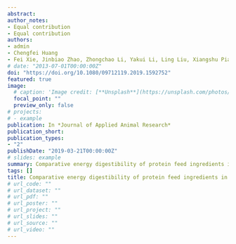 ```yaml
---
abstract: 
author_notes:
- Equal contribution
- Equal contribution
authors:
- admin
- Chengfei Huang
- Fei Xie, Jinbiao Zhao, Zhongchao Li, Yakui Li, Ling Liu, Xiangshu Piao, Bing Dong* , and Shuai Zhang*
# date: "2013-07-01T00:00:00Z"
doi: "https://doi.org/10.1080/09712119.2019.1592752"
featured: true
image:
  # caption: 'Image credit: [**Unsplash**](https://unsplash.com/photos/pLCdAaMFLTE)'
  focal_point: ""
  preview_only: false
# projects:
# - example
publication: In *Journal of Applied Animal Research*
publication_short:
publication_types:
- "2"
publishDate: "2019-03-21T00:00:00Z"
# slides: example
summary: Comparative energy digestibility of protein feed ingredients in crossbred barrows in different growing stages.
tags: []
title: Comparative energy digestibility of protein feed ingredients in crossbred barrows in different growing stages
# url_code: ""
# url_dataset: ""
# url_pdf: ""
# url_poster: ""
# url_project: ""
# url_slides: ""
# url_source: ""
# url_video: ""
---
```


